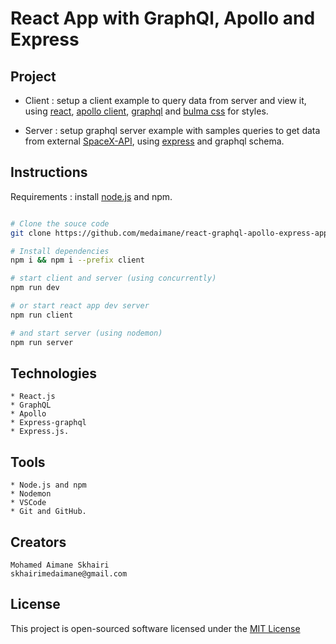 # React App with GraphQl, Apollo and Express

## Project

- Client : setup a client example to query data from server and view it, using [react](https://reactjs.org), [apollo client](https://www.apollographql.com/docs/react/), [graphql](https://graphql.org/) and [bulma css](https://bulma.io/) for styles.

- Server : setup graphql server example with samples queries to get data from external [SpaceX-API](https://github.com/r-spacex/SpaceX-API), using [express](https://expressjs.com/) and graphql schema.

## Instructions

Requirements : install [node.js](https://nodejs.org/en/) and npm.

```sh

# Clone the souce code
git clone https://github.com/medaimane/react-graphql-apollo-express-app.git

# Install dependencies
npm i && npm i --prefix client

# start client and server (using concurrently)
npm run dev

# or start react app dev server
npm run client

# and start server (using nodemon)
npm run server
```

## Technologies

    * React.js
    * GraphQL
    * Apollo
    * Express-graphql
    * Express.js.

## Tools

    * Node.js and npm
    * Nodemon
    * VSCode
    * Git and GitHub.

## Creators

    Mohamed Aimane Skhairi
    skhairimedaimane@gmail.com

## License

This project is open-sourced software licensed under the [MIT License](https://opensource.org/licenses/MIT)
